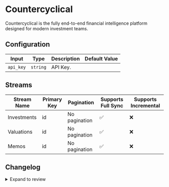 # Countercyclical
Countercyclical is the fully end-to-end financial intelligence platform designed for modern investment teams.

## Configuration

| Input | Type | Description | Default Value |
|-------|------|-------------|---------------|
| `api_key` | `string` | API Key.  |  |

## Streams
| Stream Name | Primary Key | Pagination | Supports Full Sync | Supports Incremental |
|-------------|-------------|------------|---------------------|----------------------|
| Investments | id | No pagination | ✅ |  ❌  |
| Valuations | id | No pagination | ✅ |  ❌  |
| Memos | id | No pagination | ✅ |  ❌  |

## Changelog

<details>
  <summary>Expand to review</summary>

| Version          | Date              | Pull Request | Subject        |
|------------------|-------------------|--------------|----------------|
| 0.0.33 | 2025-08-02 | [64379](https://github.com/airbytehq/airbyte/pull/64379) | Update dependencies |
| 0.0.32 | 2025-07-26 | [64047](https://github.com/airbytehq/airbyte/pull/64047) | Update dependencies |
| 0.0.31 | 2025-07-19 | [63555](https://github.com/airbytehq/airbyte/pull/63555) | Update dependencies |
| 0.0.30 | 2025-07-12 | [63012](https://github.com/airbytehq/airbyte/pull/63012) | Update dependencies |
| 0.0.29 | 2025-07-05 | [62790](https://github.com/airbytehq/airbyte/pull/62790) | Update dependencies |
| 0.0.28 | 2025-06-28 | [62337](https://github.com/airbytehq/airbyte/pull/62337) | Update dependencies |
| 0.0.27 | 2025-06-21 | [61960](https://github.com/airbytehq/airbyte/pull/61960) | Update dependencies |
| 0.0.26 | 2025-06-14 | [61187](https://github.com/airbytehq/airbyte/pull/61187) | Update dependencies |
| 0.0.25 | 2025-05-24 | [60394](https://github.com/airbytehq/airbyte/pull/60394) | Update dependencies |
| 0.0.24 | 2025-05-10 | [60047](https://github.com/airbytehq/airbyte/pull/60047) | Update dependencies |
| 0.0.23 | 2025-05-03 | [59404](https://github.com/airbytehq/airbyte/pull/59404) | Update dependencies |
| 0.0.22 | 2025-04-26 | [58856](https://github.com/airbytehq/airbyte/pull/58856) | Update dependencies |
| 0.0.21 | 2025-04-19 | [58329](https://github.com/airbytehq/airbyte/pull/58329) | Update dependencies |
| 0.0.20 | 2025-04-12 | [57770](https://github.com/airbytehq/airbyte/pull/57770) | Update dependencies |
| 0.0.19 | 2025-04-05 | [57268](https://github.com/airbytehq/airbyte/pull/57268) | Update dependencies |
| 0.0.18 | 2025-03-29 | [56483](https://github.com/airbytehq/airbyte/pull/56483) | Update dependencies |
| 0.0.17 | 2025-03-22 | [55915](https://github.com/airbytehq/airbyte/pull/55915) | Update dependencies |
| 0.0.16 | 2025-03-08 | [55303](https://github.com/airbytehq/airbyte/pull/55303) | Update dependencies |
| 0.0.15 | 2025-03-01 | [54975](https://github.com/airbytehq/airbyte/pull/54975) | Update dependencies |
| 0.0.14 | 2025-02-22 | [54421](https://github.com/airbytehq/airbyte/pull/54421) | Update dependencies |
| 0.0.13 | 2025-02-15 | [53767](https://github.com/airbytehq/airbyte/pull/53767) | Update dependencies |
| 0.0.12 | 2025-02-08 | [53377](https://github.com/airbytehq/airbyte/pull/53377) | Update dependencies |
| 0.0.11 | 2025-02-01 | [52819](https://github.com/airbytehq/airbyte/pull/52819) | Update dependencies |
| 0.0.10 | 2025-01-25 | [52311](https://github.com/airbytehq/airbyte/pull/52311) | Update dependencies |
| 0.0.9 | 2025-01-18 | [51650](https://github.com/airbytehq/airbyte/pull/51650) | Update dependencies |
| 0.0.8 | 2025-01-11 | [51114](https://github.com/airbytehq/airbyte/pull/51114) | Update dependencies |
| 0.0.7 | 2024-12-28 | [50539](https://github.com/airbytehq/airbyte/pull/50539) | Update dependencies |
| 0.0.6 | 2024-12-21 | [50061](https://github.com/airbytehq/airbyte/pull/50061) | Update dependencies |
| 0.0.5 | 2024-12-14 | [49500](https://github.com/airbytehq/airbyte/pull/49500) | Update dependencies |
| 0.0.4 | 2024-12-12 | [49152](https://github.com/airbytehq/airbyte/pull/49152) | Update dependencies |
| 0.0.3 | 2024-11-04 | [48283](https://github.com/airbytehq/airbyte/pull/48283) | Update dependencies |
| 0.0.2 | 2024-10-28 | [47557](https://github.com/airbytehq/airbyte/pull/47557) | Update dependencies |
| 0.0.1 | 2024-10-06 | | Initial release by [@williamleiby](https://github.com/williamleiby) via Connector Builder |

</details>
